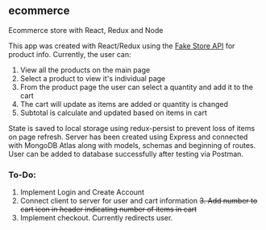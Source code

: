 ## ecommerce
Ecommerce store with React, Redux and Node

This app was created with React/Redux using the [Fake Store API](https://fakestoreapi.com/) for product info. 
Currently, the user can: 
1. View all the products on the main page
2. Select a product to view it's individual page
3. From the product page the user can select a quantity and add it to the cart
4. The cart will update as items are added or quantity is changed
5. Subtotal is calculate and updated based on items in cart

State is saved to local storage using redux-persist to prevent loss of items on page refresh. Server has been created using Express 
and connected with MongoDB Atlas along with models, schemas and beginning of routes. User can be added to database successfully after testing via Postman.

### To-Do:
1. Implement Login and Create Account
2. Connect client to server for user and cart information
~~3. Add number to cart icon in header indicating number of items in cart~~
4. Implement checkout. Currently redirects user.
